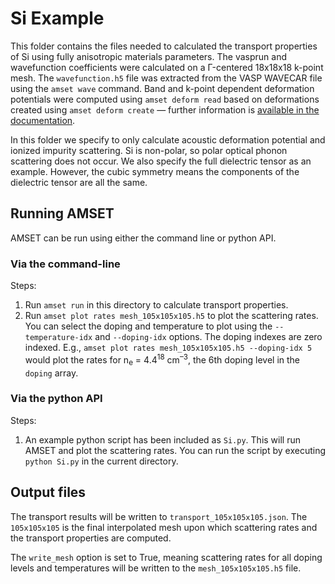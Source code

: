 # Si Example

This folder contains the files needed to calculated the transport properties of
Si using fully anisotropic materials parameters. The vasprun and wavefunction 
coefficients were calculated on a Γ-centered 18x18x18 k-point mesh. The 
`wavefunction.h5` file was extracted from the VASP WAVECAR file using the `amset wave` 
command. Band and k-point dependent deformation potentials were computed using 
`amset deform read` based on deformations created using `amset deform create` — 
further information is [available in the documentation](https://hackingmaterials.lbl.gov/amset/).


In this folder we specify to only calculate acoustic deformation potential and
ionized impurity scattering. Si is non-polar, so polar optical phonon scattering does
not occur. We also specify the full dielectric tensor as an example. However, the cubic 
symmetry means the components of the dielectric tensor are all the same.

## Running AMSET

AMSET can be run using either the command line or python API.

### Via the command-line

Steps:
1. Run `amset run` in this directory to calculate transport properties. 
2. Run `amset plot rates mesh_105x105x105.h5` to plot the scattering rates. You can 
   select the doping and temperature to plot using the `--temperature-idx` and 
   `--doping-idx` options. The doping indexes are zero indexed. E.g., 
   `amset plot rates mesh_105x105x105.h5 --doping-idx 5` would plot the rates for 
   n<sub>e</sub> = 4.4<sup>18</sup> cm<sup>–3</sup>, the 6th doping level in the 
   `doping` array.
   
### Via the python API
   
Steps:
1. An example python script has been included as `Si.py`. This will run AMSET and plot
   the scattering rates. You can run the script by executing `python Si.py` in the 
   current directory.

## Output files

The transport results will be written to `transport_105x105x105.json`. The `105x105x105`
is the final interpolated mesh upon which scattering rates and the transport properties
are computed.

The `write_mesh` option is set to True, meaning scattering rates for all doping levels
and temperatures will be written to the `mesh_105x105x105.h5` file.
